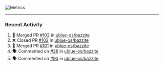 ![Metrics](https://metrics.lecoq.io/KyleGospo?template=classic&base=header%2C%20activity%2C%20community%2C%20repositories%2C%20metadata&base.indepth=false&base.hireable=false&base.skip=false&config.timezone=America%2FLos_Angeles)

---
### Recent Activity
<!--START_SECTION:activity-->
1. 🎉 Merged PR [#103](https://github.com/ublue-os/bazzite/pull/103) in [ublue-os/bazzite](https://github.com/ublue-os/bazzite)
2. ❌ Closed PR [#102](https://github.com/ublue-os/bazzite/pull/102) in [ublue-os/bazzite](https://github.com/ublue-os/bazzite)
3. 🎉 Merged PR [#101](https://github.com/ublue-os/bazzite/pull/101) in [ublue-os/bazzite](https://github.com/ublue-os/bazzite)
4. 🗣 Commented on [#28](https://github.com/ublue-os/bazzite/pull/28#issuecomment-1666250585) in [ublue-os/bazzite](https://github.com/ublue-os/bazzite)
5. 🗣 Commented on [#93](https://github.com/ublue-os/bazzite/issues/93#issuecomment-1666225369) in [ublue-os/bazzite](https://github.com/ublue-os/bazzite)
<!--END_SECTION:activity-->
